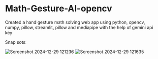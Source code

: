 ﻿# Math-Gesture-AI-opencv
Created a hand gesture math solving web app using python, opencv, numpy, pillow, streamlit, pillow and mediapipe with the help of gemini api key  

Snap sots:

![Screenshot 2024-12-29 121236](https://github.com/user-attachments/assets/326f1fcb-7a01-40e8-abe0-7eace8c6c290)
![Screenshot 2024-12-29 121635](https://github.com/user-attachments/assets/45254756-3439-4d35-9471-87bf2473fef3)
